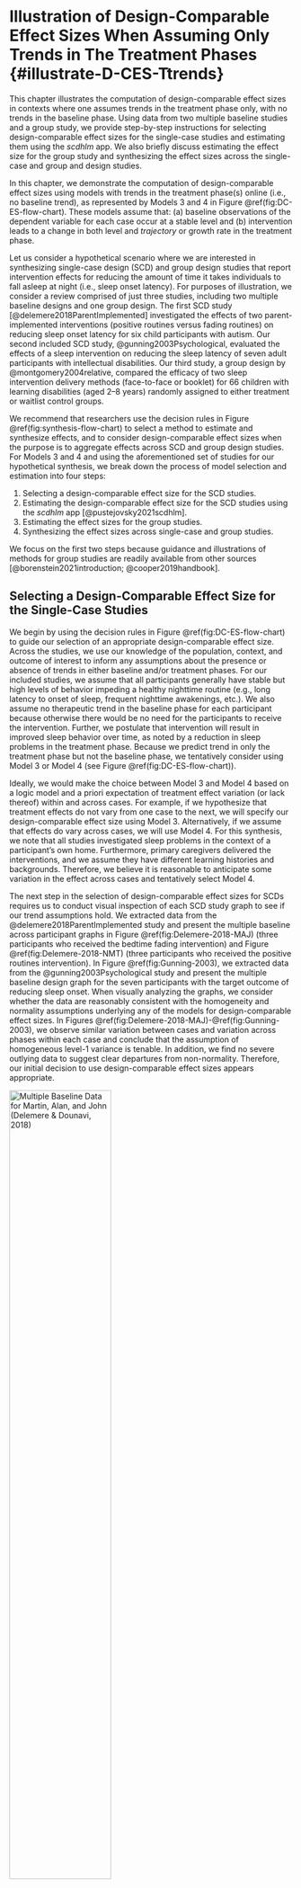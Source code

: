 

# Illustration of Design-Comparable Effect Sizes When Assuming Only Trends in The Treatment Phases {#illustrate-D-CES-Ttrends}

This chapter illustrates the computation of design-comparable effect sizes in contexts where one assumes trends in the treatment phase only, with no trends in the baseline phase. Using data from two multiple baseline studies and a group study, we provide step-by-step instructions for selecting design-comparable effect sizes for the single-case studies and estimating them using the _scdhlm_ app. We also briefly discuss estimating the effect size for the group study and synthesizing the effect sizes across the single-case and group and design studies.

In this chapter, we demonstrate the computation of design-comparable effect sizes  using models with trends in the treatment phase(s) online (i.e., no baseline trend), as represented by Models 3 and 4 in Figure \@ref(fig:DC-ES-flow-chart). These models assume that: (a) baseline observations of the dependent variable for each case occur at a stable level and (b) intervention leads to a change in both level and _trajectory_ or growth rate in the treatment phase.

Let us consider a hypothetical scenario where we are interested in synthesizing single-case design (SCD) and group design studies that report intervention effects for reducing the amount of time it takes individuals to fall asleep at night (i.e., sleep onset latency). For purposes of illustration, we consider a review comprised of just three studies, including two multiple baseline designs and one group design. The first SCD study [@delemere2018ParentImplemented] investigated the effects of two parent-implemented interventions (positive routines versus fading routines) on reducing sleep onset latency for six child participants with autism. Our second included SCD study, @gunning2003Psychological, evaluated the effects of a sleep intervention on reducing the sleep latency of seven adult participants with intellectual disabilities. Our third study, a group design by @montgomery2004relative, compared the efficacy of two sleep intervention delivery methods (face-to-face or booklet) for 66 children with learning disabilities (aged 2–8 years) randomly assigned to either treatment or waitlist control groups.

We recommend that researchers use the decision rules in Figure \@ref(fig:synthesis-flow-chart) to select a method to estimate and synthesize effects, and to consider design-comparable effect sizes when the purpose is to aggregate effects across SCD and group design studies. For Models 3 and 4 and using the aforementioned set of studies for our hypothetical synthesis, we break down the process of model selection and estimation into four steps:
1. Selecting a design-comparable effect size for the SCD studies.
2. Estimating the design-comparable effect size for the SCD studies using the _scdhlm_ app [@pustejovsky2021scdhlm].
3. Estimating the effect sizes for the group studies.
4. Synthesizing the effect sizes across single-case and group studies.

We focus on the first two steps because guidance and illustrations of methods for group studies are readily available from other sources [@borenstein2021introduction; @cooper2019handbook].

## Selecting a Design-Comparable Effect Size for the Single-Case Studies

We begin by using the decision rules in Figure \@ref(fig:DC-ES-flow-chart) to guide our selection of an appropriate design-comparable effect size. Across the studies, we use our knowledge of the population, context, and outcome of interest to inform any assumptions about the presence or absence of trends in either baseline and/or treatment phases. For our included studies, we assume that all participants generally have stable but high levels of behavior impeding a healthy nighttime routine (e.g., long latency to onset of sleep, frequent nighttime awakenings, etc.). We also assume no therapeutic trend in the baseline phase for each participant because otherwise there would be no need for the participants to receive the intervention. Further, we postulate that intervention will result in improved sleep behavior over time, as noted by a reduction in sleep problems in the treatment phase. Because we predict trend in only the treatment phase but not the baseline phase, we tentatively consider using Model 3 or Model 4 (see Figure \@ref(fig:DC-ES-flow-chart)).

Ideally, we would make the choice between Model 3 and Model 4 based on a logic model and a priori expectation of treatment effect variation (or lack thereof) within and across cases. For example, if we hypothesize that treatment effects do not vary from one case to the next, we will specify our design-comparable effect size using Model 3. Alternatively, if we assume that effects do vary across cases, we will use Model 4. For this synthesis, we note that all studies investigated sleep problems in the context of a participant’s own home. Furthermore, primary caregivers delivered the interventions, and we assume they have different learning histories and backgrounds. Therefore, we believe it is reasonable to anticipate some variation in the effect across cases and tentatively select Model 4. 

The next step in the selection of design-comparable effect sizes for SCDs requires us to conduct visual inspection of each SCD study graph to see if our trend assumptions hold. We extracted data from the @delemere2018ParentImplemented study and present the multiple baseline across participant graphs in Figure \@ref(fig:Delemere-2018-MAJ) (three participants who received the bedtime fading intervention) and Figure \@ref(fig:Delemere-2018-NMT) (three participants who received the positive routines intervention). In Figure \@ref(fig:Gunning-2003), we extracted data from the @gunning2003Psychological study and present the multiple baseline design graph for the seven participants with the target outcome of reducing sleep onset. When visually analyzing the graphs, we consider whether the data are reasonably consistent with the homogeneity and normality assumptions underlying any of the models for design-comparable effect sizes. In Figures \@ref(fig:Delemere-2018-MAJ)-\@ref(fig:Gunning-2003), we observe similar variation between cases and variation across phases within each case and conclude that the assumption of homogeneous level-1 variance is tenable. In addition, we find no severe outlying data to suggest clear departures from non-normality. Therefore, our initial decision to use design-comparable effect sizes appears appropriate. 

<div class="figure">
<img src="images/DelemereDounavi2018_MartinAllenJohn.png" alt="Multiple Baseline Data for Martin, Alan, and John (Delemere &amp; Dounavi, 2018)" width="60%" />
<p class="caption">(\#fig:Delemere-2018-MAJ)Multiple Baseline Data for Martin, Alan, and John (Delemere & Dounavi, 2018)</p>
</div>

<div class="figure">
<img src="images/DelemereDounavi2018_NiahmMaryThomas.png" alt="Multiple Baseline Data for Niahm, Mary, and Thomas (Delemere &amp; Dounavi, 2018)" width="60%" />
<p class="caption">(\#fig:Delemere-2018-NMT)Multiple Baseline Data for Niahm, Mary, and Thomas (Delemere & Dounavi, 2018)</p>
</div>

<div class="figure">
<img src="images/Gunning&Espie2003.png" alt="Multiple Baseline Design Data from 7 Participants with the Target Outcome of Reducing Sleep Onset Latency (Gunning &amp; Espie, 2003)" width="60%" />
<p class="caption">(\#fig:Gunning-2003)Multiple Baseline Design Data from 7 Participants with the Target Outcome of Reducing Sleep Onset Latency (Gunning & Espie, 2003)</p>
</div>

Next, for our included studies, we consider the appropriateness of Models 3 and 4 that assume no trends in baseline. Visual inspection of the participants’ graphs in Figure \@ref(fig:Delemere-2018-MAJ) [@delemere2018ParentImplemented] appears to reinforce our assumption of no trend in baseline data. Similarly, as shown in Figure \@ref(fig:Gunning-2003) [@gunning2003Psychological], sleep onset latency neither increased nor decreased in the baseline condition for most participants. However, there are some exceptions to baseline stability observed. In Figure \@ref(fig:Gunning-2003), Case D appears to show some improvement during baseline. In Figure \@ref(fig:Delemere-2018-NMT), Niahm, Mary, and Thomas appear to have worsening sleep problems during the baseline phase. These trends are inconsistent with the typical pattern seen across cases in Figures \@ref(fig:Delemere-2018-MAJ) and \@ref(fig:Gunning-2003). Whether there are truly trends that would continue is questionable. Perhaps the trends are artifacts related to fidelity or reliability of parental data collection, and thus would not continue.

In similar situations, we recommend that researchers reflect upon and reconsider their model selection. Using this specific example, it seems odd to assume that simply enrolling in a study would affect sleep patterns well established within the participant’s home routine. Rather, we find it more reasonable to assume that sleep onset latency for individuals with disabilities would vary around an average level across baseline observations. Therefore, we proceed with Model 4 because most cases in the included studies have baseline data consistent with the expectation of no trend, and because of the ambiguity and questions surrounding the few possible exceptions.

We proceed with visual inspection of observations in the treatment phase after examining  baseline phase observations. Across most cases, we note an immediate change in the time it takes participants to fall asleep and a downward trend in treatment phase observations. While there are a few exceptions where participants appear to respond immediately to intervention, the downward trend does not continue across the remainder of the treatment phase (e.g., see Niahm, Mary, and Thomas in Figure \@ref(fig:Delemere-2018-NMT)). Because the design-comparable effect size assumes a common model across cases and estimates an average effect across the cases, we find it best to select a model that is consistent with the typical and expected pattern. Thus, it appears reasonable to proceed with a model that assumes no trend in baseline conditions and a trend in the treatment phase (i.e., Model 3 or Model 4 from Figure \@ref(fig:DC-ES-flow-chart).

## Details of the Models for Design-Comparable Effect Sizes

To appreciate how the treatment effect is defined in Models 3 and 4, let us examine the models in more detail. For both Model 3 and Model 4, we can write the within-case model as: 
\begin{equation}
(\#eq:M3M4-L1)
Y_{ij} = \beta_{0j} + \beta_{1j}Tx_{ij} + \beta_{2j}Tx_{ij}\times(Time_{ij}-k_j-D) + e_{ij},
\end{equation}
where $Y_{ij}$ is the score on the outcome variable $Y$ at measurement occasion $i$ for case $j$, $Tx_{ij}$ is dummy coded with a value of $0$ for baseline observations and a value of $1$ for the treatment phase observations, $k_j$ is the last time-point before case $j$ enters the treatment phase, and $D$ is a centering constant that defines the focal time for indexing the treatment effect. The raw score treatment effect for case $j$ is indexed by $\beta_{1j}$, which is the distance between the treatment phase trend line and the baseline mean at the time where $(Time_{ij}-k_j-D)=0$. In Figure \@ref(fig:Delemere-2018-Martin), we portray the raw score treatment effect for Martin at a time of 5 observations into treatment. If we set $D<5$, the focal treatment effect would be smaller; if we set $D>5$, the focal treatment effect would be larger. The other coefficients of the within-case model are $\beta_{0j}$, which is the mean level of the outcome during baseline for case $j$, and $\beta_{2j}$, which is the slope of the treatment phase trend line for case $j$. The error ($e_{ij}$) is time-specific and case-specific and assumed normally distributed and first-order autoregressive with variance $\sigma_e^2$. 

<div class="figure">
<img src="images/DelemereDounavi2018_Martin.png" alt="Martin's Treatment Effect Five Observations into Treatment (Delemere &amp; Dounavi, 2018)" width="75%" />
<p class="caption">(\#fig:Delemere-2018-Martin)Martin's Treatment Effect Five Observations into Treatment (Delemere & Dounavi, 2018)</p>
</div>

Because the effect varies over time in the treatment phase and we estimate it at a specific focal time (i.e., when $(Time_{ij}-k_j-D)=0$), it is important for us to consider what focal time we should select. For example, is it better to estimate the effect at the beginning of the treatment phase or between 3-10 observations into the treatment phase? Researchers should carefully consider their focal time selection by examining patterns in the typical treatment phase length in each SCD and group design study. For example, we chose to estimate the effect for the SCD studies 10 observations into the treatment phase for two reasons. First, 10 observations into treatment is closely aligned with the group design study time at posttest. Second, SCD studies in this area, like those used for this illustration, tend to have at least 10 treatment observations; a single exception in our studies can be seen for John [@delemere2018ParentImplemented], who has only seven treatment observations. 

For Model 3, the between-case model specification is:
\begin{equation}
(\#eq:M3-L2-intercept)
\beta_{0j} = \gamma_{00} + u_{0j}
\end{equation}
\begin{equation}
(\#eq:M3-L2-slope-trt)
\beta_{1j} = \gamma_{10}
\end{equation}
\begin{equation}
(\#eq:M3-L2-slope-interaction)
\beta_{2j} = \gamma_{20}
\end{equation}
where $\gamma_{00}$ is the across- case average baseline mean and $u_{0j}$ is a case-specific error, which accounts for variation between cases in their mean baseline levels and is assumes assumed to follow a normal distribution with variance $\sigma_{u_0}^2$. We assume the same average treatment effect ($\gamma_{10}$) and the average slope for the treatment phase ($\gamma_{20}$) across cases. Thus, there are no error terms in the latter two equations. We show the design-comparable effect size in Equation \@ref(eq:M3-SMD), defined as the average raw score treatment effect ($\gamma_{10}$) divided by a standard deviation (SD) comparable to the SD used in group design studies. 
\begin{equation}
(\#eq:M3-SMD)
\delta = \frac{\gamma_{10}}{\sqrt{\sigma_{u_0}^2 + \sigma_e^2}},
\end{equation}

Model 4 is specified in a very similar way as Model 3, apart from adding error terms ($u_{1j}$ and $u_{2j}$) to the final two equations to account for between-case variation in the treatment effect and treatment phase slopes. More specifically:
\begin{equation}
(\#eq:M4-L1)
Y_{ij} = \beta_{0j} + \beta_{1j}Tx_{ij} + \beta_{2j}Tx_{ij}\times(Time_{ij}-k_j-D) + e_{ij},
<!-- MC: I use Tx instead of Txt and use e_{ij} instead of r_{ij} in Equation 4.6 in the word doc.-->
\end{equation}
\begin{equation}
(\#eq:M4-L2-intercept)
\beta_{0j} = \gamma_{00} + u_{0j}
\end{equation}
\begin{equation}
(\#eq:M4-L2-slope-trt)
\beta_{1j} = \gamma_{10} + u_{1j}
\end{equation}
\begin{equation}
(\#eq:M4-L2-slope-interaction)
\beta_{2j} = \gamma_{20} + u_{2j}
\end{equation}

Again, the across-case average baseline mean is $\gamma_{00}$ and the average raw score treatment effect at the focal time is $\gamma_{10}$. The case-specific errors ($u_{0j}, u_{1j}, u_{2j}$), which account for between-case differences in baseline level and response to treatment, are assumed multivariate normal with covariance 
$\Sigma_u = \begin{bmatrix}
\sigma_{u_0}^2 & & \\ 
\sigma_{u_1u_0} & \sigma_{u_1}^2 & \\ 
\sigma_{u_2u_0} & \sigma_{u_2u_1} & \sigma_{u_2}^2\\
\end{bmatrix}$.
Note that one could opt for a model that is intermediate between Model 3 and Model 4, by including only $u_{1j}$ or $u_{2j}$, and thereby allowing random variation in either (but not both) the level or slope changes. We proceed with random variability in each, because we think the treatment could lead to both different shifts in level and different treatment phase slopes for different participants. However, the inclusion of three random effects with an unstructured covariance matrix can be challenging to estimate with a limited number of cases. A simpler model with fewer random effects may be preferable if estimation difficulties arise. 

Regardless of whether we allow both $\beta_{1j}$ and $\beta_{2j}$ to vary randomly as shown in Equations \@ref(eq:M4-L2-slope-trt) and \@ref(eq:M4-L2-slope-interaction) or allow only one of these effects to vary randomly, we define the design-comparable effect size exactly as in Equation \@ref(eq:M3-SMD). This is because the effect size is scaled by the SD of the outcome in the absence of intervention (i.e., during baseline); it is not impacted by assumptions about the between-case variation during the treatment phase.

In the following sections, we will illustrate the estimation of design-comparable effect sizes for the SCD studies using Model 4 based on a priori considerations and the differences noted between cases in their treatment phase slopes. After obtaining the design-comparable effect sizes using Model 4, we repeat the process using Model 3 for several reasons. First, contrasting the models allows us an additional way to examine the empirical support for our chosen model. For instance, visual analyses of the model-implied individual trajectories for Model 4 might show a better fit than those for Model 3. Second, the contrast allows us to examine the sensitivity of the effect size estimates to our selected model. For instance, whether we assume the effect size varies across cases could have little to no effect on the design-comparable effect size estimate. Last, the contrast between Model 3 and Model 4 design-comparable effect sizes allows us to illustrate a method of selecting between models in circumstances where a priori information is not sufficient to select a model. 

## Estimating the Design-Comparable Effect Size for the Single-Case Studies
### Example 1: Multiple Baselise Study by @gunning2003Psychological

We can estimate design-comparable effect sizes for any model in Figure \@ref(fig:DC-ES-flow-chart) using a web-based calculator for design-comparable effect sizes [@pustejovsky2021scdhlm]. The _scdhlm_ app is available at https://jepusto.shinyapps.io/scdhlm/. To use this app, researchers must store the data in an Excel file (.xlsx), comma delimited file (.csv), or text file (.txt). In addition, the data must include columns for the _case identifier_, +phase identifier_, _session number_, and _outcome_. 
Although not required, we suggest that researchers arrange their data columns by order of variable appearance in the _scdhlm_ app, putting the _case identifier_ in the first column, _phase identifier_ in the second column and so on. We present this layout in Figure \@ref(fig:Gunning-2003-excel), representing data extracted for the study by @gunning2003Psychological. 
In this illustration, for _phase identifier_, we use _b_ to indicate baseline observations and _i_ to indicate intervention observations. However, researchers can use any other labeling scheme that clearly distinguishes between baseline and intervention conditions (e.g., 0 and 1, respectively). Unlike the _phase identifier_ variable, _session number_ and _outcome_ variables must contain numerical values. We also recommend entering data into the spreadsheet first by case (e.g., enter all the rows of data for the first case before any of the rows of data for the second case), then by _session number_. 

<div class="figure">
<img src="images/excel_GunningEspie2003.png" alt="Snapshot of Spreadsheet Containing Extracted Gunning &amp; Espie (2003) Data" width="60%" />
<p class="caption">(\#fig:Gunning-2003-excel)Snapshot of Spreadsheet Containing Extracted Gunning & Espie (2003) Data</p>
</div>

After starting the app, we use the _Load_ tab to load the data file, as illustrated in Figure \@ref(fig:Gunning-2003-load). 
<!-- MC: I changed the Figure 23 in the word doc to Figure 4.6 here. -->
The data file could be a .txt or .csv file that includes one dataset or could be an Excel (.xlsx) file that has either one spreadsheet (e.g., a data set for one study), or multiple spreadsheets (one spreadsheet for each of several studies). If using a .xlsx file with multiple spreadsheets, we can select the spreadsheet containing the data for the study of interest from the _Load_ tab. Then, we use the drop-down menus on the right of the screen to indicate the study design (_Treatment Reversal_ versus _Multiple Baseline/Multiple Probe across participants_) and define which variables in the data set correspond to the case identifier, _phase identifier_, session, and _outcome_ (see Figure \@ref(fig:Gunning-2003-load)).

<div class="figure">
<img src="images/app.load_GunningEspie2003.png" alt="Between-Case Standardized Mean Difference Estimator (scdhlm, v. 0.6.0) Load Tab for Gunning &amp; Espie (2003)" width="60%" />
<p class="caption">(\#fig:Gunning-2003-load)Between-Case Standardized Mean Difference Estimator (scdhlm, v. 0.6.0) Load Tab for Gunning & Espie (2003)</p>
</div>

After we load our data, we use the _Inspect_ tab to ensure that the raw data imported correctly and mapped to their corresponding variable names (Figure \@ref(fig:Gunning-2003-inspect-data)). In addition, we can use the Inspect tab to view a graph of the data (Figure \@ref(fig:Gunning-2003-inspect-graph)). At this point, we recommend that researchers compare these data with the graphed data from the original studies as an additional measure that ensures the study data uploaded to the app correctly (according to the selections on the _Load_ tab). Later, these graphed data can also be checked again for consistency with the tentatively selected model for estimating the design-comparable effect size. 

<div class="figure">
<img src="images/app.inspect.data_GunningEspie2003.png" alt="Between-Case Standardized Mean Difference Estimator (scdhlm, v. 0.6.0) Data Tab within the Inspect Tab for Gunning &amp; Espie (2003)" width="60%" />
<p class="caption">(\#fig:Gunning-2003-inspect-data)Between-Case Standardized Mean Difference Estimator (scdhlm, v. 0.6.0) Data Tab within the Inspect Tab for Gunning & Espie (2003)</p>
</div>

<div class="figure">
<img src="images/app.inspect.graph_GunningEspie2003.png" alt="Between-Case Standardized Mean Difference Estimator (scdhlm, v. 0.6.0) Graph Display within the Inspect Tab for Gunning &amp; Espie (2003)" width="60%" />
<p class="caption">(\#fig:Gunning-2003-inspect-graph)Between-Case Standardized Mean Difference Estimator (scdhlm, v. 0.6.0) Graph Display within the Inspect Tab for Gunning & Espie (2003)</p>
</div>

Upon completion of data inspection, we next specify the model for the design-comparable effect size using the _Model_ tab. Figure \@ref(fig:Gunning-2003-model) shows the specification for Model 4, the model that assumes no baseline trend, a trend in the treatment phase, and an effect that varies across cases. Specification begins with the _Baseline phase_ section, where we select _level_ under _Type of time trend_ because we assume that there are no time trends in the baseline phases. We then choose to include _level_ as a fixed effect, enabling the model to estimate the average baseline level. We also include _level_ as a random effect so that the baseline level can vary from case to case. 

Next, we specify the model for the _Treatment phase_. In _Type of time trend_, we choose the option _change in linear trend_ because Models 3 and 4 allow for possible time trends in only the treatment phases, implying that the trend changes across phases. To specify Model 4, we include both _change in level_ and _change in linear trend_ as fixed effects, so that the average trajectory across cases can reflect both an immediate change in level plus a change in the trend. 
We also select the option to include _change_ in level as a random effect to allow the shift in level (i.e., treatment effect) to vary across cases. In addition, we opt to allow the _change in linear trend_ to vary from case to case by including it as a random effect. At this point, we have specified the model for the design-comparable effect size that matches Model 4. Note the app allows us to make different potential assumptions about the correlation structure of the session-level errors. Shown are the default options of autoregressive and constant variance across phases. These defaults match the model presented in Equations \@ref(eq:M3M4-L1) and \@ref(eq:M4-L1)
<!-- MC: I changed Equations 3.1 and 4.1 to 4.1 and 4.6. -->
and are used because they seem appropriate for this data set. 
Also note that at the bottom of the screen (see Figure \@ref(fig:Gunning-2003-model)), the _scdhlm_ app provides a graph of the data with trend lines that are based on the specified model (Figure \@ref(fig:Gunning-2003-model)). We recommend that researchers inspect this graph to ensure that the trend lines fit the data reasonably well. If they do not, it raises questions about the model choice.

<div class="figure">
<img src="images/app.model.model4_GunningEspie2003.png" alt="Between-Case Standardized Mean Difference Estimator (scdhlm, v. 0.6.0) Model 4 Specification for Gunning &amp; Espie (2003)" width="60%" />
<p class="caption">(\#fig:Gunning-2003-model)Between-Case Standardized Mean Difference Estimator (scdhlm, v. 0.6.0) Model 4 Specification for Gunning & Espie (2003)</p>
</div>

For this data set, the a priori identified model provides trajectories that fit the data reasonably well, and thus we proceed to the _Effect size_ tab (Figure \@ref(fig:Gunning-2003-ES)). There are two sliders in the _Hypothetical experimental parameters_ section above the effect size estimates output: _Initial treatment time_ and _Follow-up time_. The numbers on each slider refer to the sessions or time points in the data series. Although the app populates times automatically, researchers can manipulate them manually to obtain an effect size estimate at a desired point in time. For models with trends in the baseline phase, it matters where we set the initial time. However, for models without baseline trends, only the distance between the two slider values matters. 

We imagine a relatively typical SCD study with a baseline of 5; therefore, we use the sliding scale to set the _Initial treatment time_ for the @gunning2003Psychological study to 5 to represent the last session before initiation of the treatment. Next, we estimate the treatment effect 10 observations into treatment and move the _Follow-up time_ slider to the 15th observation. Given these Model 4 specifications for @gunning2003Psychological, we find that the estimated between-case standardized mean difference 10 observations into treatment is -1.12 with a standard error (SE) of 0.34 and $95\%$ confidence interval (CI) [-1.80, -0.45].

<div class="figure">
<img src="images/app.ES.model4_GunningEspie2003.png" alt="Between-Case Standardized Mean Difference Estimator (scdhlm, v. 0.6.0) Effect size Tab Showing Model 4 Estimate for Gunning &amp; Espie (2003)" width="75%" />
<p class="caption">(\#fig:Gunning-2003-ES)Between-Case Standardized Mean Difference Estimator (scdhlm, v. 0.6.0) Effect size Tab Showing Model 4 Estimate for Gunning & Espie (2003)</p>
</div>

Now, if we lacked confidence in the a priori decision to select Model 4 and wanted to explore the Model 3 fit, we can re-run the study data without returning to the _Load_ tab. Instead, we go directly to the _Model_ tab to change our specification. To obtain Model 3, we remove (uncheck) _change in level_ and _change in linear trend_ as random effects, constraining the change in level and change in trend from baseline to treatment to be the same for each case. For Model 3, the estimated effect size is -1.10 with an SE of 0.17 and $95\%$ CI [-1.43, -0.76]. In this case, for the @gunning2003Psychological study, the effect size estimates for both Models are similar. However, with the more restrictive assumptions of Model 3, the CI is narrower. If we had used a model that allowed a change in level to vary randomly, but required a fixed slope change, the estimated effect size would be -1.07 with an SE of 0.28 and 95% CI [-1.63, -0.51]. 

The _Effect size_ tab (Figure \@ref(fig:Gunning-2003-ES)) reports additional information including estimates of other model quantities, information about the model specification, and assumptions used in calculating the design-comparable effect size. The reported degrees of freedom are used by the app in making a small-sample correction to the effect size estimate, analogous to the Hedges' g correction used with group designs [@Hedges1981distribution]. Larger estimated degrees of freedom mean that the denominator of the design-comparable effect size is more precisely estimated, and that the small-sample correction is less consequential. Conversely, small degrees of freedom indicates that the denominator of the effect size is imprecisely estimated, making the small-sample correction more consequential. The reported autocorrelation is the estimate of the correlation between errors at the first level of the model for the same case that differ by one time-point (or session), based on a first-order autoregressive model. The reported intra-class correlation is an estimate of the between-case variance of the outcome as a proportion of the total variation in the outcome (including both between-case and within-case variance) as of the selected _Follow-up time_. Larger values of the intra-class correlation indicate that more of the variation in the outcome is between participants. The remaining information in the output (_Study design_, _Estimation method_, _Baseline specification_, _Treatment specification_, _Initial treatment time_, _Follow-up time_) describe the model specification and assumptions used in the effect size calculations. The app includes it to allow for reproducibility of the calculations.

### Example 2: Multiple Baseline Study by @delemere2018ParentImplemented

After obtaining a design-comparable effect size for the first SCD [@gunning2003Psychological], we repeat these steps for all other included SCD studies. In our second included SCD study [@delemere2018ParentImplemented], the researchers analyzed two interventions. While we could estimate a separate design-comparable effect size for each, for the purposes of illustrating the computational steps in this chapter, we have pooled the data from the six cases to estimate one design-comparable effect size. To obtain a design-comparable effect size for the @delemere2018ParentImplemented study, we follow the same sequence of steps:
1. Load the data.
2. Inspect the data in both tabular and graphic form.
3. Specify our selected model for the data (see Figure \@ref(fig:Delemere-model4) for Model 4).
4. Estimate the design-comparable effect size.

<div class="figure">
<img src="images/app.model.model4_DelemereDounavi2018.png" alt="Between-Case Standardized Mean Difference Estimator (scdhlm, v. 0.6.0) Model 4 Specification for Delemere and Dounavi (2018)" width="60%" />
<p class="caption">(\#fig:Delemere-model4)Between-Case Standardized Mean Difference Estimator (scdhlm, v. 0.6.0) Model 4 Specification for Delemere and Dounavi (2018)</p>
</div>

Proceeding with Model 4, we use the Effect size tab of the _scdhlm_ app to obtain a design-comparable effect size for the @delemere2018ParentImplemented study. As with the previous example, the effect size will depend on the time into intervention at which we estimate the effect size the focal time (indicated by the _scdhlm_ app variable named _Follow-up_ time). When estimating design-comparable effect sizes for SCD studies, researchers should hold the _Follow-up time_ constant across studies. Therefore, we use the _Initial treatment time_ and _Follow-up time_ sliders at the top of the screen to obtain an estimate of effect 10 observations into treatment (i.e., we set the _Initial_ and _Follow-up time_ sliders to five and 15, respectively). The resulting design-comparable effect size for the @delemere2018ParentImplemented study is -0.70 with an SE of 0.33 and 95% CI [-1.49, 0.09]. 

Again, if we want to compare these results to those estimated using Model 3, we can go back to the _Model_ tab to change our specification. To obtain Model 3, we remove (uncheck) _change in level_ and _change in linear trend_ as random effects to obtain the same change in level and change in trend from baseline to treatment across cases. We keep all other modeling options the same (e.g., _Initial treatment time_ and _Follow-up time_). Figure \@ref(fig:Delemere-model3) shows the Model 3 specification for the @delemere2018ParentImplemented study. The estimated design-comparable effect size is -0.91 with an SE of 0.28 and 95% CI [-1.52, -0.29]. Comparing the fit of the trend lines obtained from Model 4 (Figure \@ref(fig:Delemere-model4)) to those from Model 3 (Figure \@ref(fig:Delemere-model3)), our originally specified Model 4 appears to provide a better fit for the primary study data. Because of this and because Model 4 is more consistent with both our a priori expectations and the data from our other SCD study [i.e., @gunning2003Psychological], it seems reasonable to proceed with the effect estimate from Model 4 (i.e., -0.70).

<div class="figure">
<img src="images/app.model.model3_DelemereDounavi2018.png" alt="Between-Case Standardized Mean Difference Estimator (scdhlm, v. 0.6.0) Model 3 Specification for Delemere and Dounavi (2018)" width="60%" />
<p class="caption">(\#fig:Delemere-model3)Between-Case Standardized Mean Difference Estimator (scdhlm, v. 0.6.0) Model 3 Specification for Delemere and Dounavi (2018)</p>
</div>

## Estimating the Design-Comparable Effect Size for the Group Studies

After estimating the design-comparable effect size for the included SCD studies, the next step is to estimate a design-comparable effect size for the included group design study. Details on estimating standardized mean difference effect sizes from group studies are readily available from a variety of sources, including Chapter 12 of _The Handbook on Research Synthesis and Meta-Analysis_ [@Borenstein2019effect], books [e.g., @borenstein2021introduction] and journal articles [e.g., @Hedges1981distribution; @Hedges2007effect]. Therefore, we do not demonstrate the step-by-step effect size estimation methods for group design studies in this methods guide. Instead, we summarize the results below.

The included group design study, @montgomery2004relative, reported a randomized trial comparing the efficacy of sleep interventions versus a wait-list control condition for families with children with severe learning disabilities. The researchers assigned participating families to a conventional face-to-face intervention ($n = 20$), a brief treatment delivered as a booklet ($n = 22$), or a wait-list control condition ($n = 24$). At posttest, the researchers compared participants' composite sleep disturbance score (derived from parent reports) across groups, with higher scores corresponding to more severe sleep disturbance. For purposes of effect size calculations, we pooled the results from the face-to-face and booklet intervention conditions. Based on the post-treatment means and standard deviations [@montgomery2004relative, Table 1], the standardized mean difference in sleep onset at the end of intervention was -1.52, with an SE of 0.29. This effect size estimate is based on Hedges’ g, which corrects for small sample size bias. 

## Analyzing the Effect Sizes

As a final step, we synthesize the effect sizes across both SCD and group design studies. A variety of tools and approaches are available to researchers depending on the goals of their synthesis. For example, researchers can: (a) create graphical displays that show the effect size for each study along with its CI, (b) report an overall average effect size and CI by averaging effect sizes across studies and, (c) examine the extent of effect size variation across studies, (d) explore potential moderators of the effects, and (e) examine the effect sizes for evidence of publication bias. Because the use of design-comparable effect size for the SCD studies produces effect estimates that are like the commonly used standardized mean difference effect sizes from group studies, researchers can accomplish these goals using the methods already established for group design studies. 
Details on these methods are readily available elsewhere [e.g., @borenstein2021introduction; @cooper2019handbook]. We illustrate the averaging of the effect sizes from our studies here using a fixed effect meta-analysis, consistent with the approach used in What Works Clearinghouse intervention reports [@whatworksclearinghouse2020What]. 

Table \@ref(tab:ES-est-chapter4) reports the effect size estimates, SEs, and fixed effect meta-analysis calculations for the example studies. The top panel uses the design-comparable effect size results for SCD studies based on Model 4. As a sensitivity analysis, the bottom panel presents the results based on Model 3. Note that the effect size estimate from the group design study is the same in both panels. In fixed effect meta-analysis, the overall average effect size estimate is a weighted average of the effect size estimates from the individual studies, with weights proportional to the inverse of the sampling variance (squared SE) of each effect size estimate. Further, the SE of the overall effect size is the square root of the inverse of the total weight. 

Column C of Table \@ref(tab:ES-est-chapter4) reports the inverse-variance weight assigned to each of the studies, with the percentage of the total weight listed in parentheses. In the top panel based on Model 4, the effect size estimate from the group design study receives $40\%$ of the total weight, while the effect size estimates from the SCD studies receive $29\%$ and $31\%$ of the total weight, respectively. The total inverse variance weight is 29.72. The overall average effect size estimate based on Model 4 is -1.15 with an SE of 0.18[^SEnote] and an approximate 95% CI [-1.51, -0.79]. The _Q_-test for heterogeneity is not significant, $Q(2) = 3.50$, $p = .174$, indicating that the included effect size estimates are consistent with the possibility that all studies were estimating a common effect size parameter. Interestingly, in this example, the effect size estimate from the group design is larger in magnitude than the effect size estimates from the SCD studies.

[^SEnote]: The SE of the overall effect size is the square root of the inverse of the total weight.

<table class=" lightable-classic" style='font-family: "Arial Narrow", "Source Sans Pro", sans-serif; margin-left: auto; margin-right: auto;'>
<caption>(\#tab:ES-est-chapter4)Fixed Effect Meta-Analysis Calculations for 
             Example Sleep Intervention Studies</caption>
 <thead>
  <tr>
   <th style="text-align:left;"> Study </th>
   <th style="text-align:center;"> Effect Size Estimate (A) </th>
   <th style="text-align:center;"> Standard Error (B) </th>
   <th style="text-align:center;"> Inverse-variance Weight (%) (C) </th>
  </tr>
 </thead>
<tbody>
  <tr grouplength="4"><td colspan="4" style="border-bottom: 0;"><strong>Model 4</strong></td></tr>
<tr>
   <td style="text-align:left;padding-left: 2em;" indentlevel="1"> Gunning &amp; Espie (2003) </td>
   <td style="text-align:center;"> -1.12 </td>
   <td style="text-align:center;"> 0.34 </td>
   <td style="text-align:center;"> 8.65 (29.1) </td>
  </tr>
  <tr>
   <td style="text-align:left;padding-left: 2em;" indentlevel="1"> Delemere &amp; Dounavi (2018) </td>
   <td style="text-align:center;"> -0.70 </td>
   <td style="text-align:center;"> 0.33 </td>
   <td style="text-align:center;"> 9.18 (30.9) </td>
  </tr>
  <tr>
   <td style="text-align:left;padding-left: 2em;" indentlevel="1"> Montgomery et al. (2004) </td>
   <td style="text-align:center;"> -1.52 </td>
   <td style="text-align:center;"> 0.29 </td>
   <td style="text-align:center;"> 11.89 (40.0) </td>
  </tr>
  <tr>
   <td style="text-align:left;padding-left: 2em;" indentlevel="1"> Fixed effect meta-analysis </td>
   <td style="text-align:center;"> -1.15 </td>
   <td style="text-align:center;"> 0.18 </td>
   <td style="text-align:center;"> 29.72 (100) </td>
  </tr>
  <tr grouplength="4"><td colspan="4" style="border-bottom: 0;"><strong>Model 3</strong></td></tr>
<tr>
   <td style="text-align:left;padding-left: 2em;" indentlevel="1"> Gunning &amp; Espie (2003) </td>
   <td style="text-align:center;"> -1.10 </td>
   <td style="text-align:center;"> 0.17 </td>
   <td style="text-align:center;"> 34.60 (58.4) </td>
  </tr>
  <tr>
   <td style="text-align:left;padding-left: 2em;" indentlevel="1"> Delemere &amp; Dounavi (2018) </td>
   <td style="text-align:center;"> -0.91 </td>
   <td style="text-align:center;"> 0.28 </td>
   <td style="text-align:center;"> 12.76 (21.5) </td>
  </tr>
  <tr>
   <td style="text-align:left;padding-left: 2em;" indentlevel="1"> Montgomery et al. (2004) </td>
   <td style="text-align:center;"> -1.52 </td>
   <td style="text-align:center;"> 0.29 </td>
   <td style="text-align:center;"> 11.89 (20.1) </td>
  </tr>
  <tr>
   <td style="text-align:left;padding-left: 2em;" indentlevel="1"> Fixed effect meta-analysis </td>
   <td style="text-align:center;"> -1.14 </td>
   <td style="text-align:center;"> 0.13 </td>
   <td style="text-align:center;"> 59.25 (100) </td>
  </tr>
</tbody>
</table>

The bottom panel of Table \@ref(tab:ES-est-chapter4) reports the same calculations but using the design-comparable effect size estimates based on Model 3 for the two SCD studies. The most notable difference is that Model 3 more precisely estimates the design-comparable effect size for the @gunning2003Psychological, resulting in more weight ($58\%$) assigned in the fixed effect meta-analysis. For Model 3, the overall average effect size is nearly identical to that obtained for Model 4 (-1.14), but the substantially smaller Model 3 design-comparable effect size for the @gunning2003Psychological study results in an SE of 0.13 and $95\%$ CI [-1.40, -0.89]. 

In fixed effect meta-analysis, the overall average effect size estimate is a summary of the effect size estimates across the included studies, which are treated as fixed. Therefore, the SE and CI in fixed effect meta-analysis take into account the uncertainty in the process of estimating the effect sizes in each of the individual studies, but they do not account for uncertainty in the process of identifying studies for inclusion in the meta-analysis [@konstantopoulos2019statistically; @Rice_Higgins_Lumley_2018]. Consequently, they do not provide a basis for generalization beyond the included studies. When conducting syntheses of larger bodies of literature—and especially of studies with heterogeneous populations, design features, or dependent effect sizes—researchers will often prefer to use random effects models [@Hedges_Vevea_1998] or their further extensions [@PustejovskyTipton2021; @van2013three]. 

